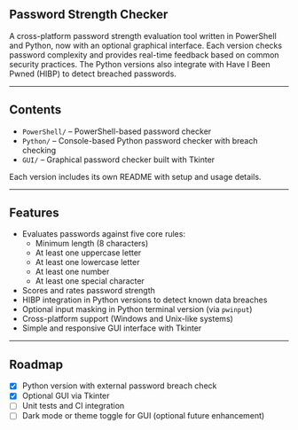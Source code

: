 ## Password Strength Checker

A cross-platform password strength evaluation tool written in PowerShell and Python, now with an optional graphical interface. Each version checks password complexity and provides real-time feedback based on common security practices. The Python versions also integrate with Have I Been Pwned (HIBP) to detect breached passwords.

---

## Contents

- `PowerShell/` – PowerShell-based password checker
- `Python/` – Console-based Python password checker with breach checking
- `GUI/` – Graphical password checker built with Tkinter

Each version includes its own README with setup and usage details.

---

## Features

- Evaluates passwords against five core rules:
  - Minimum length (8 characters)
  - At least one uppercase letter
  - At least one lowercase letter
  - At least one number
  - At least one special character
- Scores and rates password strength
- HIBP integration in Python versions to detect known data breaches
- Optional input masking in Python terminal version (via `pwinput`)
- Cross-platform support (Windows and Unix-like systems)
- Simple and responsive GUI interface with Tkinter

---

## Roadmap

- [x] Python version with external password breach check
- [x] Optional GUI via Tkinter
- [ ] Unit tests and CI integration
- [ ] Dark mode or theme toggle for GUI (optional future enhancement)
